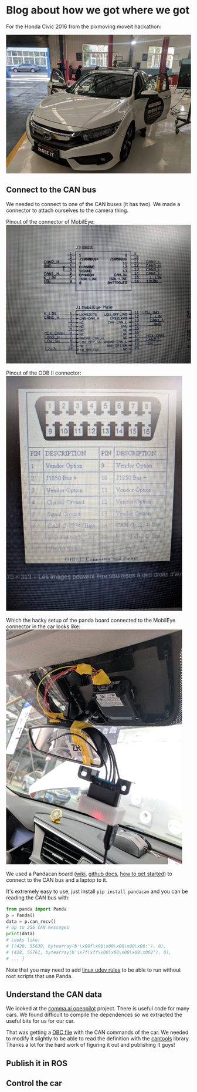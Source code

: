 # Blog about how we got where we got

For the Honda Civic 2016 from the pixmoving moveit hackathon:

![](images/honda_civic_pixmoving.jpg)

## Connect to the CAN bus

We needed to connect to one of the CAN buses (it has two). We made a connector to attach ourselves
to the camera thing.

Pinout of the connector of MobilEye:
![](images/pinout_civic_connector.jpg)

Pinout of the ODB II connector:
![](images/pinout_connector.jpg)

Which the hacky setup of the panda board connected to the MobilEye connector in the car looks like:
![](images/setup_panda_in_civic.jpg)

We used a Pandacan board ([wiki](https://community.comma.ai/wiki/index.php/Panda#LED_Indicators), [github docs](https://github.com/commaai/panda), [how to get started](https://medium.com/@comma_ai/a-panda-and-a-cabana-how-to-get-started-car-hacking-with-comma-ai-b5e46fae8646)) to connect to the CAN bus and a laptop to it. 

It's extremely easy to use, just install `pip install pandacan` and you can be reading the CAN bus with:

```python
from panda import Panda
p = Panda()
data = p.can_recv()
# Up to 256 CAN messages
print(data)
# Looks like:
# [(420, 55639, bytearray(b'\x00f\x00\x00\x00\x00\x00:'), 0),
# (428, 55761, bytearray(b'\x7f\xff\x00\x00\x00\x08\x002'), 0),
# ... ]
```

Note that you may need to add [linux udev rules](https://community.comma.ai/wiki/index.php/Panda#Linux_udev_rules) to be able to run without root scripts that use Panda.


## Understand the CAN data

We looked at the [comma.ai openpilot]() project. There is useful code for many cars. We found difficult to compile the dependences so we extracted
the useful bits for us for our car.

That was getting a [DBC file]() with the CAN commands of the car. We needed to modify it slightly to be able to read the definition with the
[cantools]() library. Thanks a lot for the hard work of figuring it out and publishing it guys!


## Publish it in ROS


## Control the car


